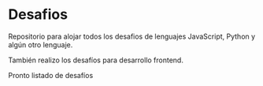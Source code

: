 # Desafios
Repositorio para alojar todos los desafios de lenguajes JavaScript, Python y algún otro lenguaje.

También realizo los desafíos para desarrollo frontend.

Pronto listado de desafíos
